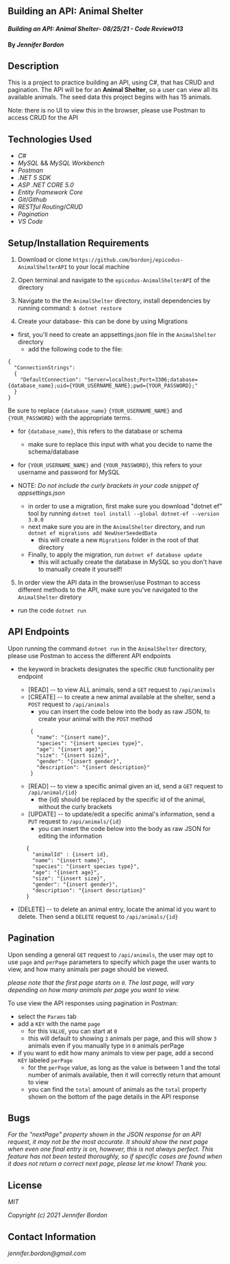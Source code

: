 ## Building an API: Animal Shelter

#### _Building an API: Animal Shelter- 08/25/21 - Code Review013_

#### By _**Jennifer Bordon**_
## Description
This is a project to practice building an API, using C#, that has CRUD and pagination. The API will be for an **Animal Shelter**, so a user can view all its available animals. The seed data this project begins with has 15 animals.

Note: there is no UI to view this in the browser, please use Postman to access CRUD for the API

## Technologies Used

* _C#_
* _MySQL_ && _MySQL Workbench_
* _Postman_
* _.NET 5 SDK_
* _ASP .NET CORE 5.0_
* _Entity Framework Core_
* _Git_/_Github_
* _RESTful Routing_/_CRUD_
* _Pagination_
* _VS Code_

## Setup/Installation Requirements

1. Download or clone `https://github.com/bordonj/epicodus-AnimalShelterAPI` to your local machine

2. Open terminal and navigate to the `epicodus-AnimalShelterAPI` of the directory

3. Navigate to the the `AnimalShelter` directory, install dependencies by running command:
`$ dotnet restore`

4. Create your database- this can be done by using Migrations
  - first, you'll need to create an appsettings.json file in the `AnimalShelter` directory
    - add the following code to the file:
```
{
  "ConnectionStrings":
  {
    "DefaultConnection": "Server=localhost;Port=3306;database={database_name};uid={YOUR_USERNAME_NAME};pwd={YOUR_PASSWORD};"
  }
}
```
Be sure to replace `{database_name}` `{YOUR_USERNAME_NAME}` and `{YOUR_PASSWORD}` with the appropriate terms.
- for `{database_name}`, this refers to the database or schema
  - make sure to replace this input with what you decide to name the schema/database
- for `{YOUR_USERNAME_NAME}` and `{YOUR_PASSWORD}`, this refers to your username and password for MySQL

- NOTE: _Do not include the curly brackets in your code snippet of appsettings.json_

  - in order to use a migration, first make sure you download "dotnet ef" tool by running `dotnet tool install --global dotnet-ef --version 3.0.0`
  - next make sure you are in the `AnimalShelter` directory, and run `dotnet ef migrations add NewUserSeededData`
    - this will create a new `Migrations` folder in the root of that directory
  - Finally, to apply the migration, run `dotnet ef database update`
    - this will actually create the database in MySQL so you don't have to manually create it yourself!


5. In order view the API data in the browser/use Postman to access different methods to the API, make sure you've navigated to the `AnimalShelter` diretory
  - run the code `dotnet run`


## API Endpoints
Upon running the command `dotnet run` in the `AnimalShelter` directory, please use Postman to access the different API endpoints
- the keyword in brackets designates the specific `CRUD` functionality per endpoint

  - [READ] -- to view ALL animals, send a `GET` request to `/api/animals`
  - [CREATE] -- to create a new animal available at the shelter, send a `POST` request to `/api/animals`
    - you can insert the code below into the body as raw JSON, to create your animal with the `POST` method
  ```
      {
        "name": "{insert name}",
        "species": "{insert species type}",
        "age": "{insert age}",
        "size": "{insert size}",
        "gender": "{insert gender}",
        "description": "{insert description}"
      }
  ```
  - [READ] -- to view a specific animal given an id, send a `GET` request to `/api/animal/{id}`
    - the {id} should be replaced by the specific id of the animal, without the curly brackets
  - [UPDATE] -- to update/edit a specific animal's information, send a `PUT` request to `/api/animals/{id}`
    - you can insert the code below into the body as raw JSON for editing the information
```
      {
        "animalId" : {insert id},
        "name": "{insert name}",
        "species": "{insert species type}",
        "age": "{insert age}",
        "size": "{insert size}",
        "gender": "{insert gender}",
        "description": "{insert description}"
      }
```
  - [DELETE] -- to delete an animal entry, locate the animal id you want to delete. Then send a `DELETE` request to `/api/animals/{id}`

## Pagination
Upon sending a general `GET` request to `/api/animals`, the user may opt to use `page` and `perPage` parameters to specify which page the user wants to view, and how many animals per page should be viewed. 

_please note that the first page starts on `0`. The last page, will vary depending on how many animals per page you want to view._

To use view the API responses using pagination in Postman:
- select the `Params` tab
- add a `KEY` with the name `page`
  - for this `VALUE`, you can start at `0`
  - this will default to showing `3` animals per page, and this will show `3` animals even if you manually type in `0` animals perPage
- if you want to edit how many animals to view per page, add a second `KEY` labeled `perPage`
  - for the `perPage` value, as long as the value is between 1 and the total number of animals available, then it will correctly return that amount to view
  - you can find the `total` amount of animals as the `total` property shown on the bottom of the page details in the API response

## Bugs

_For the "nextPage" property shown in the JSON response for an API request, it may not be the most accurate. It should show the next page when even one final entry is on, however, this is not always perfect. This feature has not been tested thoroughly, so if specific cases are found when it does not return a correct next page, please let me know! Thank you._

## License

_MIT_

_Copyright (c) 2021 Jennifer Bordon_


## Contact Information

_jennifer.bordon@gmail.com_